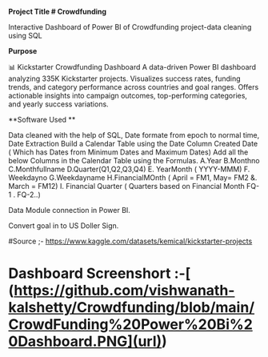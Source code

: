 **Project Title # Crowdfunding**

Interactive Dashboard of Power BI of Crowdfunding project-data cleaning using SQL 

**Purpose** 

📊 Kickstarter Crowdfunding Dashboard A data-driven Power BI dashboard analyzing 335K Kickstarter projects. Visualizes success rates, funding trends, and category performance across countries and goal ranges. Offers actionable insights into campaign outcomes, top-performing categories, and yearly success variations.

**Software Used **

Data cleaned with the help of SQL, Date formate from epoch to normal time, 
Date Extraction
Build a Calendar Table using the Date Column Created Date ( Which has Dates from Minimum Dates and Maximum Dates)
  Add all the below Columns in the Calendar Table using the Formulas.
   A.Year
   B.Monthno
   C.Monthfullname
   D.Quarter(Q1,Q2,Q3,Q4)
   E. YearMonth ( YYYY-MMM)
   F. Weekdayno
   G.Weekdayname
   H.FinancialMOnth ( April = FM1, May= FM2  &. March = FM12)
   I. Financial Quarter ( Quarters based on Financial Month FQ-1 . FQ-2..)

Data Module connection in Power BI.

Convert goal in to US Doller Sign. 

#Source ;- https://www.kaggle.com/datasets/kemical/kickstarter-projects
# Dashboard Screenshort :-[ (https://github.com/vishwanath-kalshetty/Crowdfunding/blob/main/CrowdFunding%20Power%20Bi%20Dashboard.PNG](url))
